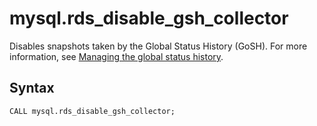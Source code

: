 # mysql\.rds\_disable\_gsh\_collector<a name="mysql_rds_disable_gsh_collector"></a>

Disables snapshots taken by the Global Status History \(GoSH\)\. For more information, see [Managing the global status history](Appendix.MySQL.CommonDBATasks.md#Appendix.MySQL.CommonDBATasks.GoSH)\.

## Syntax<a name="mysql_rds_disable_gsh_collector-syntax"></a>

```
CALL mysql.rds_disable_gsh_collector;
```